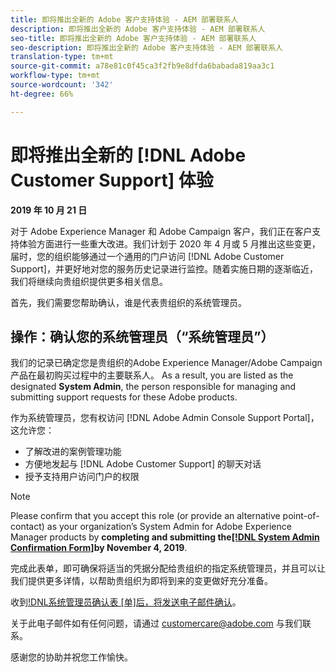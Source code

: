 ```yaml
---
title: 即将推出全新的 Adobe 客户支持体验 - AEM 部署联系人
description: 即将推出全新的 Adobe 客户支持体验 - AEM 部署联系人
seo-title: 即将推出全新的 Adobe 客户支持体验 - AEM 部署联系人
seo-description: 即将推出全新的 Adobe 客户支持体验 - AEM 部署联系人
translation-type: tm+mt
source-git-commit: a78e81c0f45ca3f2fb9e8dfda6babada819aa3c1
workflow-type: tm+mt
source-wordcount: '342'
ht-degree: 66%

---
```



# 即将推出全新的 [!DNL Adobe Customer Support] 体验

**2019 年 10 月 21 日**

对于 Adobe Experience Manager 和 Adobe Campaign 客户，我们正在客户支持体验方面进行一些重大改进。我们计划于 2020 年 4 月或 5 月推出这些变更，届时，您的组织能够通过一个通用的门户访问 [!DNL Adobe Customer Support]，并更好地对您的服务历史记录进行监控。随着实施日期的逐渐临近，我们将继续向贵组织提供更多相关信息。

首先，我们需要您帮助确认，谁是代表贵组织的系统管理员。

## 操作：确认您的系统管理员（“系统管理员”）

我们的记录已确定您是贵组织的Adobe Experience Manager/Adobe Campaign产品在最初购买过程中的主要联系人。 As a result, you are listed as the designated **System Admin**, the person responsible for managing and submitting support requests for these Adobe products.

作为系统管理员，您有权访问 [!DNL Adobe Admin Console Support Portal]，这允许您：

* 了解改进的案例管理功能
* 方便地发起与 [!DNL Adobe Customer Support] 的聊天对话
* 授予支持用户访问门户的权限

>[!NOTE]
>
>Please confirm that you accept this role (or provide an alternative point-of-contact) as your organization’s System Admin for Adobe Experience Manager products by **completing and submitting the[[!DNL System Admin Confirmation Form]](https://adobe.allegiancetech.com/cgi-bin/qwebcorporate.dll?idx=N5M8RY)by November 4, 2019**.
>
>完成此表单，即可确保将适当的凭据分配给贵组织的指定系统管理员，并且可以让我们提供更多详情，以帮助贵组织为即将到来的变更做好充分准备。

收到[!DNL系统管理员确认表 [单]后，将发送电子邮件确认](https://adobe.allegiancetech.com/cgi-bin/qwebcorporate.dll?idx=N5M8RY)。

关于此电子邮件如有任何问题，请通过 customercare@adobe.com 与我们联系。

感谢您的协助并祝您工作愉快。
